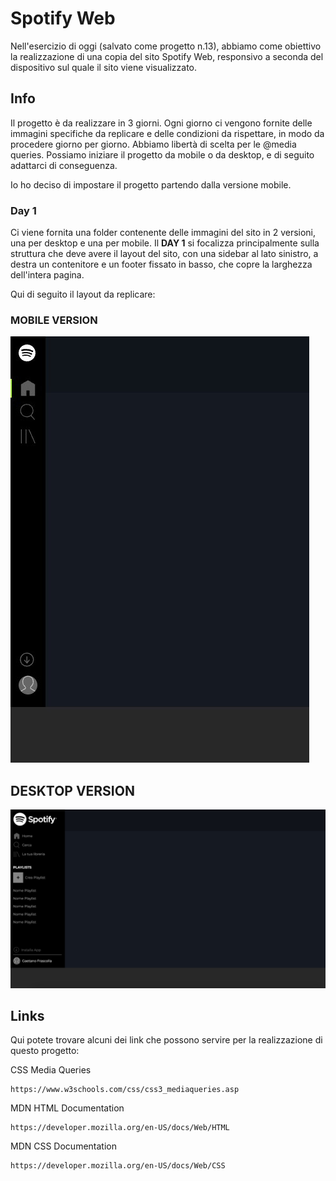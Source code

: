 # Spotify Web

Nell'esercizio di oggi (salvato come progetto n.13), abbiamo come obiettivo la realizzazione di una copia del sito Spotify Web, responsivo a seconda del dispositivo sul quale il sito viene visualizzato.

## Info

Il progetto è da realizzare in 3 giorni. Ogni giorno ci vengono fornite delle immagini specifiche da replicare e delle condizioni da rispettare, in modo da procedere giorno per giorno.
Abbiamo libertà di scelta per le @media queries. Possiamo iniziare il progetto da mobile o da desktop, e di seguito adattarci di conseguenza.

Io ho deciso di impostare il progetto partendo dalla versione mobile.

### Day 1

Ci viene fornita una folder contenente delle immagini del sito in 2 versioni, una per desktop e una per mobile. Il **DAY 1** si focalizza principalmente sulla struttura che deve avere il layout del sito, con una sidebar al lato sinistro, a destra un contenitore e un footer fissato in basso, che copre la larghezza dell'intera pagina.

Qui di seguito il layout da replicare:

### MOBILE VERSION

![Model](https://github.com/simoneburrai/html-css-spotifyweb/blob/main/img/img-readme/mobile-day-1.jpg?raw=true)


## DESKTOP VERSION

![Model](https://github.com/simoneburrai/html-css-spotifyweb/blob/main/img/img-readme/desktop-day-1.jpg?raw=true)

## Links

Qui potete trovare alcuni dei link che possono servire per la realizzazione di questo progetto:


CSS Media Queries
```
https://www.w3schools.com/css/css3_mediaqueries.asp
```

MDN HTML Documentation
```
https://developer.mozilla.org/en-US/docs/Web/HTML
```

MDN CSS Documentation
```
https://developer.mozilla.org/en-US/docs/Web/CSS
```